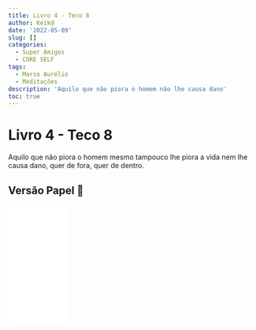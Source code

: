 ```yaml
---
title: Livro 4 - Teco 8
author: Keik@
date: '2022-05-09'
slug: []
categories:
  - Super Amigos
  - CORE SELF
tags:
  - Marco Aurélio
  - Meditações
description: 'Aquilo que não piora o homem não lhe causa dano'
toc: true
---
```


# Livro 4 - Teco 8

Aquilo que não piora o homem mesmo tampouco lhe piora a vida nem lhe causa dano, quer de fora, quer de dentro.

## Versão Papel :book:
<iframe style="width:120px;height:240px;" marginwidth="0" marginheight="0" scrolling="no" frameborder="0" src="//ws-na.amazon-adsystem.com/widgets/q?ServiceVersion=20070822&OneJS=1&Operation=GetAdHtml&MarketPlace=BR&source=ss&ref=as_ss_li_til&ad_type=product_link&tracking_id=mundodekeika-20&language=pt_BR&marketplace=amazon&region=BR&placement=B092FVY4BB&asins=B092FVY4BB&linkId=37c5ec14221f61f811029aa88b520891&show_border=true&link_opens_in_new_window=true"></iframe>